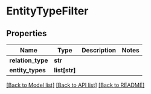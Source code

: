 # EntityTypeFilter

## Properties
Name | Type | Description | Notes
------------ | ------------- | ------------- | -------------
**relation_type** | **str** |  | 
**entity_types** | **list[str]** |  | 

[[Back to Model list]](../README.md#documentation-for-models) [[Back to API list]](../README.md#documentation-for-api-endpoints) [[Back to README]](../README.md)

